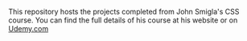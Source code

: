 This repository hosts the projects completed from John Smigla's CSS course. You can find the full details of his course at his website or on [Udemy.com](https://www.udemy.com/course/in-depth-html-css-course-build-responsive-websites)
